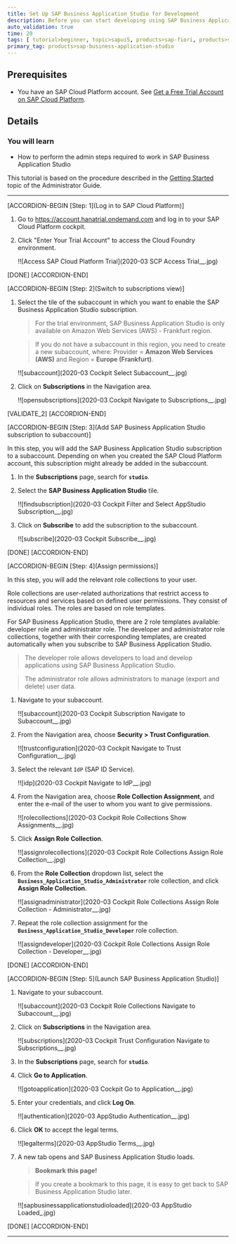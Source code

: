 ```yaml
---
title: Set Up SAP Business Application Studio for Development
description: Before you can start developing using SAP Business Application Studio, administrators must perform the required onboarding steps that are described in this tutorial.
auto_validation: true
time: 20
tags: [ tutorial>beginner, topic>sapui5, products>sap-fiori, products>sap-cloud-platform, products>sap-cloud-platform-workflow, software-product-function>sap-cloud-application-programming-model, products>sap-cloud-platform--abap-environment, topic>mobile, products>sap-mobile-cards, products>mobile-development-kit-client]
primary_tag: products>sap-business-application-studio
---
```


## Prerequisites
 - You have an SAP Cloud Platform account. See [Get a Free Trial Account on SAP Cloud Platform](hcp-create-trial-account).

## Details
### You will learn
  - How to perform the admin steps required to work in SAP Business Application Studio

This tutorial is based on the procedure described in the [Getting Started](https://help.sap.com/viewer/9d1db9835307451daa8c930fbd9ab264/Cloud/en-US/19611ddbe82f4bf2b493283e0ed602e5.html) topic of the Administrator Guide.

---

[ACCORDION-BEGIN [Step: 1](Log in to SAP Cloud Platform)]


1. Go to <https://account.hanatrial.ondemand.com> and log in to your SAP Cloud Platform cockpit.

2. Click "Enter Your Trial Account" to access the Cloud Foundry environment.

    !![Access SAP Cloud Platform Trial](2020-03 SCP Access Trial__.jpg)

[DONE]
[ACCORDION-END]

[ACCORDION-BEGIN [Step: 2](Switch to subscriptions view)]

1. Select the tile of the subaccount in which you want to enable the SAP Business Application Studio subscription.

    >For the trial environment, SAP Business Application Studio is only available on Amazon Web Services (AWS) - Frankfurt region.

    >If you do not have a subaccount in this region, you need to create a new subaccount, where: Provider = **Amazon Web Services (AWS)** and Region = **Europe (Frankfurt)**.

    !![subaccount](2020-03 Cockpit Select Subaccount__.jpg)

2. Click on **Subscriptions** in the Navigation area.

    !![opensubscriptions](2020-03 Cockpit Navigate to Subscriptions__.jpg)

[VALIDATE_2]
[ACCORDION-END]


[ACCORDION-BEGIN [Step: 3](Add SAP Business Application Studio subscription to subaccount)]

In this step, you will add the SAP Business Application Studio subscription to a subaccount. Depending on when you created the SAP Cloud Platform account, this subscription might already be added in the subaccount.

1. In the **Subscriptions** page, search for **`studio`**.

2. Select the **SAP Business Application Studio** tile.

    !![findsubscription](2020-03 Cockpit Filter and Select AppStudio Subscription__.jpg)

3. Click on **Subscribe** to add the subscription to the subaccount.

    !![subscribe](2020-03 Cockpit Subscribe__.jpg)


[DONE]
[ACCORDION-END]

[ACCORDION-BEGIN [Step: 4](Assign permissions)]

In this step, you will add the relevant role collections to your user.

Role collections are user-related authorizations that restrict access to resources and services based on defined user permissions. They consist of individual roles. The roles are based on role templates.

For SAP Business Application Studio, there are 2 role templates available: developer role and administrator role. The developer and administrator role collections, together with their corresponding templates, are created automatically when you subscribe to SAP Business Application Studio.

>The developer role allows developers to load and develop applications using SAP Business Application Studio.

>The administrator role allows administrators to manage (export and delete) user data.

1. Navigate to your subaccount.

    !![subaccount](2020-03 Cockpit Subscription Navigate to Subaccount__.jpg)

2. From the Navigation area, choose **Security > Trust Configuration**.

    !![trustconfiguration](2020-03 Cockpit Navigate to Trust Configuration__.jpg)

3. Select the relevant `IdP` (SAP ID Service).

    !![idp](2020-03 Cockpit Navigate to IdP__.jpg)

4. From the Navigation area, choose **Role Collection Assignment**, and enter the e-mail of the user to whom you want to give permissions.

    !![rolecollections](2020-03 Cockpit Role Collections Show Assignments__.jpg)

5. Click **Assign Role Collection**.

    !![assignrolecollections](2020-03 Cockpit Role Collections Assign Role Collection__.jpg)

6. From the **Role Collection** dropdown list, select the **`Business_Application_Studio_Administrator`** role collection, and click **Assign Role Collection**.

    !![assignadministrator](2020-03 Cockpit Role Collections Assign Role Collection - Administrator__.jpg)

7. Repeat the role collection assignment for the **`Business_Application_Studio_Developer`** role collection.

    !![assigndeveloper](2020-03 Cockpit Role Collections Assign Role Collection - Developer__.jpg)


[DONE]
[ACCORDION-END]

[ACCORDION-BEGIN [Step: 5](Launch SAP Business Application Studio)]

1. Navigate to your subaccount.

    !![subaccount](2020-03 Cockpit Role Collections Navigate to Subaccount__.jpg)

2. Click on **Subscriptions** in the Navigation area.

    !![subscriptions](2020-03 Cockpit Trust Configuration Navigate to Subscriptions__.jpg)

3. In the **Subscriptions** page, search for **`studio`**.

4. Click **Go to Application**.

    !![gotoapplication](2020-03 Cockpit Go to Application__.jpg)

5. Enter your credentials, and click **Log On**.

    !![authentication](2020-03 AppStudio Authentication__.jpg)

6. Click **OK** to accept the legal terms.

    !![legalterms](2020-03 AppStudio Terms__.jpg)

7. A new tab opens and SAP Business Application Studio loads.

    >**Bookmark this page!**

    >If you create a bookmark to this page, it is easy to get back to SAP Business Application Studio later.

    !![sapbusinessapplicationstudioloaded](2020-03 AppStudio Loaded_.jpg)


[DONE]
[ACCORDION-END]



---
